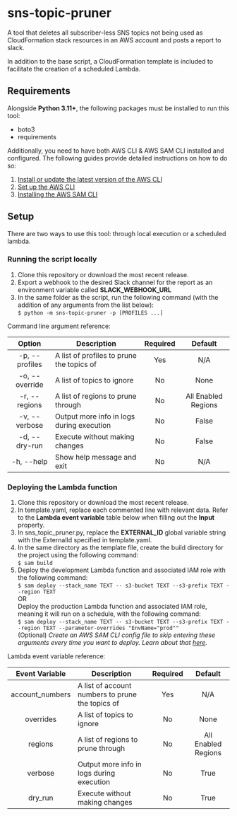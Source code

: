 # sns-topic-pruner

A tool that deletes all subscriber-less SNS topics not being used as CloudFormation stack resources in an AWS account
and posts a report to slack.

In addition to the base script, a CloudFormation template is included to facilitate the creation of a scheduled Lambda.

## Requirements

Alongside **Python 3.11+**, the following packages must be installed to run this tool:
- boto3
- requirements

Additionally, you need to have both AWS CLI & AWS SAM CLI installed and configured. The following guides provide 
detailed instructions on how to do so:
1. [Install or update the latest version of the AWS CLI](https://docs.aws.amazon.com/cli/latest/userguide/getting-started-install.html)
2. [Set up the AWS CLI](https://docs.aws.amazon.com/cli/latest/userguide/getting-started-quickstart.html)
3. [Installing the AWS SAM CLI](https://docs.aws.amazon.com/serverless-application-model/latest/developerguide/install-sam-cli.html)


## Setup

There are two ways to use this tool: through local execution or a scheduled lambda.

### Running the script locally

1. Clone this repository or download the most recent release.
2. Export a webhook to the desired Slack channel for the report as an environment variable called 
   **SLACK_WEBHOOK_URL**
3. In the same folder as the script, run the following command (with the addition of any arguments from the list below):  
   `$ python -m sns-topic-pruner -p [PROFILES ...]`

Command line argument reference:

|      Option      | Description                               |  Required  |        Default        |
|:----------------:|-------------------------------------------|:----------:|:---------------------:|
|  -p, --profiles  | A list of profiles to prune the topics of |    Yes     |          N/A          |
|  -o, --override  | A list of topics to ignore                |     No     |         None          |
|  -r, --regions   | A list of regions to prune through        |     No     |  All Enabled Regions  |
|  -v, --verbose   | Output more info in logs during execution |     No     |         False         |
|  -d, --dry-run   | Execute without making changes            |     No     |         False         |
|    -h, --help    | Show help message and exit                |     No     |          N/A          |


### Deploying the Lambda function

1. Clone this repository or download the most recent release.
2. In template.yaml, replace each commented line with relevant data. Refer to the **Lambda event variable** 
table below when filling out the **Input** property.
3. In sns_topic_pruner.py, replace the **EXTERNAL_ID** global variable string with the ExternalId specified in 
template.yaml.
4. In the same directory as the template file, create the build directory for the project using the following command:  
`$ sam build`
5. Deploy the development Lambda function and associated IAM role with the following command:  
`$ sam deploy --stack_name TEXT -- s3-bucket TEXT --s3-prefix TEXT --region TEXT`  
OR  
Deploy the production Lambda function and associated IAM role, meaning it will run on a schedule, with the following 
command:  
`$ sam deploy --stack_name TEXT -- s3-bucket TEXT --s3-prefix TEXT --region TEXT --parameter-overrides "EnvName="prod""`  
(Optional) *Create an AWS SAM CLI config file to skip entering these arguments every time you want to deploy. Learn about that 
[here](https://docs.aws.amazon.com/serverless-application-model/latest/developerguide/serverless-sam-cli-config.html).*


Lambda event variable reference:

|  Event Variable  | Description                                      |  Required  |        Default        |
|:----------------:|--------------------------------------------------|:----------:|:---------------------:|
| account_numbers  | A list of account numbers to prune the topics of |    Yes     |          N/A          |
|    overrides     | A list of topics to ignore                       |     No     |         None          |
|     regions      | A list of regions to prune through               |     No     |  All Enabled Regions  |
|     verbose      | Output more info in logs during execution        |     No     |         True          |
|     dry_run      | Execute without making changes                   |     No     |         True          |
